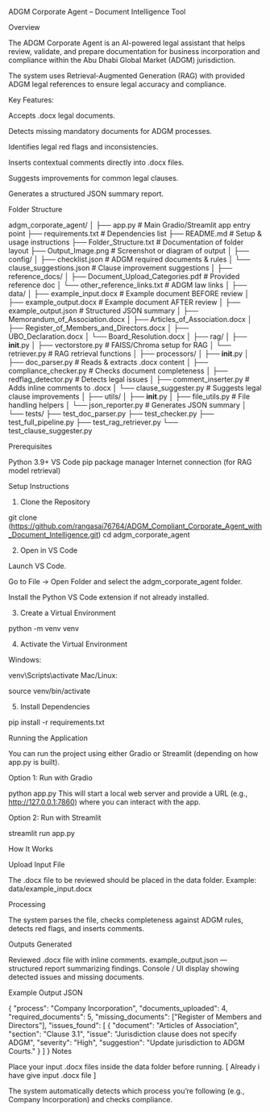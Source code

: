 ADGM Corporate Agent – Document Intelligence Tool

Overview

The ADGM Corporate Agent is an AI-powered legal assistant that helps review, validate, and prepare documentation for business incorporation and compliance within the Abu Dhabi Global Market (ADGM) jurisdiction.

The system uses Retrieval-Augmented Generation (RAG) with provided ADGM legal references to ensure legal accuracy and compliance.

Key Features:

Accepts .docx legal documents.

Detects missing mandatory documents for ADGM processes.

Identifies legal red flags and inconsistencies.

Inserts contextual comments directly into .docx files.

Suggests improvements for common legal clauses.

Generates a structured JSON summary report.

Folder Structure

adgm_corporate_agent/
│
├── app.py                          # Main Gradio/Streamlit app entry point
├── requirements.txt                # Dependencies list
├── README.md                       # Setup & usage instructions
├── Folder_Structure.txt            # Documentation of folder layout
├── Output_Image.png                 # Screenshot or diagram of output
│
├── config/
│   ├── checklist.json               # ADGM required documents & rules
│   └── clause_suggestions.json      # Clause improvement suggestions
│
├── reference_docs/
│   ├── Document_Upload_Categories.pdf  # Provided reference doc
│   └── other_reference_links.txt       # ADGM law links
│
├── data/
│   ├── example_input.docx           # Example document BEFORE review
│   ├── example_output.docx          # Example document AFTER review
│   ├── example_output.json          # Structured JSON summary
│   ├── Memorandum_of_Association.docx
│   ├── Articles_of_Association.docx
│   ├── Register_of_Members_and_Directors.docx
│   ├── UBO_Declaration.docx
│   └── Board_Resolution.docx
│
├── rag/
│   ├── __init__.py
│   ├── vectorstore.py               # FAISS/Chroma setup for RAG
│   └── retriever.py                 # RAG retrieval functions
│
├── processors/
│   ├── __init__.py
│   ├── doc_parser.py                # Reads & extracts .docx content
│   ├── compliance_checker.py        # Checks document completeness
│   ├── redflag_detector.py          # Detects legal issues
│   ├── comment_inserter.py          # Adds inline comments to .docx
│   └── clause_suggester.py          # Suggests legal clause improvements
│
├── utils/
│   ├── __init__.py
│   ├── file_utils.py                # File handling helpers
│   └── json_reporter.py             # Generates JSON summary
│
└── tests/
    ├── test_doc_parser.py
    ├── test_checker.py
    ├── test_full_pipeline.py
    ├── test_rag_retriever.py
    └── test_clause_suggester.py


Prerequisites

Python 3.9+
VS Code
pip package manager
Internet connection (for RAG model retrieval)

Setup Instructions

1. Clone the Repository

git clone (https://github.com/rangasai76764/ADGM_Compliant_Corporate_Agent_with_Document_Intelligence.git)
cd adgm_corporate_agent

2. Open in VS Code

Launch VS Code.

Go to File → Open Folder and select the adgm_corporate_agent folder.

Install the Python VS Code extension if not already installed.

3. Create a Virtual Environment

python -m venv venv

4. Activate the Virtual Environment

Windows:

venv\Scripts\activate
Mac/Linux:

source venv/bin/activate

5. Install Dependencies

pip install -r requirements.txt

Running the Application

You can run the project using either Gradio or Streamlit (depending on how app.py is built).

Option 1: Run with Gradio

python app.py
This will start a local web server and provide a URL (e.g., http://127.0.0.1:7860) where you can interact with the app.

Option 2: Run with Streamlit

streamlit run app.py

How It Works

Upload Input File

The .docx file to be reviewed should be placed in the data folder.
Example: data/example_input.docx

Processing

The system parses the file, checks completeness against ADGM rules, detects red flags, and inserts comments.

Outputs Generated

Reviewed .docx file with inline comments.
example_output.json — structured report summarizing findings.
Console / UI display showing detected issues and missing documents.

Example Output JSON

{
    "process": "Company Incorporation",
    "documents_uploaded": 4,
    "required_documents": 5,
    "missing_documents": ["Register of Members and Directors"],
    "issues_found": [
        {
            "document": "Articles of Association",
            "section": "Clause 3.1",
            "issue": "Jurisdiction clause does not specify ADGM",
            "severity": "High",
            "suggestion": "Update jurisdiction to ADGM Courts."
        }
    ]
}
Notes

Place your input .docx files inside the data folder before running. [ Already i have give input .docx file ]


The system automatically detects which process you’re following (e.g., Company Incorporation) and checks compliance.

